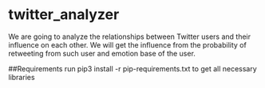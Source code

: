 # twitter_analyzer
We are going to analyze the relationships between Twitter users and their influence on each other. We will get the influence from the probability of retweeting from such user and emotion base of the user.


##Requirements
run pip3 install -r pip-requirements.txt to get all necessary libraries